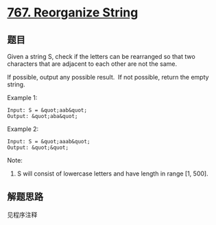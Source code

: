 # [767. Reorganize String](https://leetcode.com/problems/reorganize-string/)

## 题目

Given a string S, check if the letters can be rearranged so that two characters that are adjacent to each other are not the same.

If possible, output any possible result.&nbsp; If not possible, return the empty string.

Example 1:

```text
Input: S = &quot;aab&quot;
Output: &quot;aba&quot;
```

Example 2:

```text
Input: S = &quot;aaab&quot;
Output: &quot;&quot;
```

Note:

1. S will consist of lowercase letters and have length in range [1, 500].

## 解题思路

见程序注释

